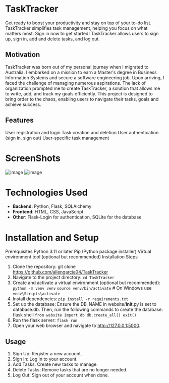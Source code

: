 # TaskTracker
Get ready to boost your productivity and stay on top of your to-do list. TaskTracker simplifies task management, helping you focus on what matters most. Sign in now to get started! TaskTracker allows users to sign up, sign in, add and delete tasks, and log out.

## Motivation
TaskTracker was born out of my personal journey when I migrated to Australia. I embarked on a mission to earn a Master's degree in Business Information Systems and secure a software engineering job. Upon arriving, I faced the challenge of managing numerous aspirations. The lack of organization prompted me to create TaskTracker, a solution that allows me to write, add, and track my goals efficiently. This project is designed to bring order to the chaos, enabling users to navigate their tasks, goals and achieve success.

## Features
User registration and login
Task creation and deletion
User authentication (sign in, sign out)
User-specific task management

# ScreenShots
![image](https://github.com/allengarcia04/TaskTracker/assets/154303616/6e3d069a-51f0-4ab0-afc9-e1ba5b28cf7b)
![image](https://github.com/allengarcia04/TaskTracker/assets/154303616/48633d5a-5e17-4622-a6c0-77381454dea1)

# Technologies Used
- **Backend**: Python, Flask, SQLAlchemy
- **Frontend**: HTML, CSS, JavaScript
- **Other**: Flask-Login for authentication, SQLite for the database

# Installation and Setup
Prerequisites
Python 3.11 or later
Pip (Python package installer)
Virtual environment tool (optional but recommended)
Installation Steps
1. Clone the repository: git clone https://github.com/allengarcia04/TaskTracker
2. Navigate to the project directory:
`cd TaskTracker`
4. Create and activate a virtual environment (optional but recommended):
`python -m venv venv`
`source venv/bin/activate`  # On Windows use `venv\Scripts\activate`
5. Install dependencies:
`pip install -r requirements.txt`
7. Set up the database:
Ensure the DB_NAME in website/__init__.py is set to database.db. Then, run the following commands to create the database: flask shell
`from website import db
db.create_all()
exit()`
8. Run the flask server:
`flask run`
10. Open your web browser and navigate to http://127.0.0.1:5000.

## Usage
1. Sign Up: Register a new account.
2. Sign In: Log in to your account.
3. Add Tasks: Create new tasks to manage.
4. Delete Tasks: Remove tasks that are no longer needed.
5. Log Out: Sign out of your account when done.





















